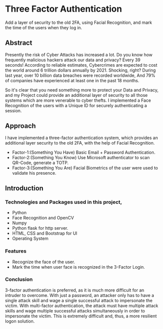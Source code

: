 
# Three Factor Authentication 
Add a layer of security to the old 2FA, using Facial Recognition, and mark the time of the users when they log in.

## Abstract
Presently the risk of Cyber Attacks has increased a lot. Do you know how frequently malicious hackers attack our data and privacy? Every 39 seconds! According to reliable estimates, Cybercrimes are expected to cost the world around 6 trillion dollars annually by 2021. Shocking, right? During last year, over 10 billion data breaches were recorded worldwide, And 79% of companies have experienced at least one in the past 18 months.

So it's clear that you need something more to protect your Data and Privacy, and my Project could provide an additional layer of security to all those systems which are more venerable to cyber thefts. I implemented a Face Recognition of the users with a Unique ID for securely authenticating a session.

## Approach
I have implemented a three-factor authentication system, which provides an additional layer security to the old 2FA, with the help of Facial Recognition.

- Factor-1:(Something You Have) Basic Email + Password Authentication.
- Factor-2:(Something You Know) Use Microsoft authenticator to scan QR-Code, generate a TOTP.
- Factor-3:(Something You Are) Facial Biometrics of the user were used to validate his presence.

## Introduction

### Technologies and Packages used in this project,
- Python
- Face Recognition and OpenCV
- Numpy
- Python flask for http server.
- HTML, CSS and Bootstrap for UI
- Operating System

### Features
- Recognize the face of the user.
- Mark the time when user face is recognized in the 3-Factor Login.



### Conclusion
3-factor authentication is preferred, as it is much more difficult for an intruder to overcome. With just a password, an attacker only has to have a single attack skill and wage a single successful attack to impersonate the victim. With multi-factor authentication, the attack must have multiple attack skills and wage multiple successful attacks simultaneously in order to impersonate the victim. This is extremely difficult and, thus, a more resilient logon solution.

